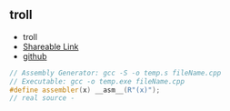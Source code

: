 
## troll

- troll
- [Shareable Link](https://thesobersobber.github.io/CP-Snippets/troll)
- [github](https://github.com/theSoberSobber/CP-Snippets/blob/main/snippets.json#L1248)

```cpp
// Assembly Generator: gcc -S -o temp.s fileName.cpp
// Executable: gcc -o temp.exe fileName.cpp
#define assembler(x) __asm__(R"(x)");
// real source - 
```

